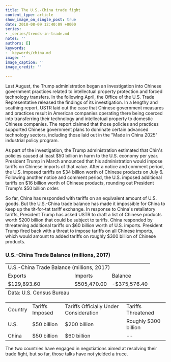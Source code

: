 ```yaml
---
title: The U.S.-China trade fight
content_type: article
show_image_on_single_post: true
date: 2018-08-09 12:40:09 +0000
series:
- _series/trends-in-trade.md
notes: ''
authors: []
keywords:
- _keywords/china.md
image: ''
image_caption: ''
image_credit: ''

---
```

Last August, the Trump administration began an investigation into Chinese government practices related to intellectual property protection and forced technology transfers. In the following April, the Office of the U.S. Trade Representative released the findings of its investigation. In a lengthy and scathing report, USTR laid out the case that Chinese government measures and practices result in American companies operating there being coerced into transferring their technology and intellectual property to domestic Chinese companies. The report claimed that those policies and practices supported Chinese government plans to dominate certain advanced technology sectors, including those laid out in the "Made in China 2025" industrial policy program.

As part of the investigation, the Trump administration estimated that Chin's policies caused at least $50 billion in harm to the U.S. economy per year. President Trump in March announced that his administration would impose tariffs on Chinese imports of that value. After a notice and comment period, the U.S. imposed tariffs on $34 billion worth of Chinese products on July 6. Following another notice and comment period, the U.S. imposed additional tariffs on $16 billion worth of Chinese products, rounding out President Trump's $50 billion order.

So far, China has responded with tariffs on an equivalent amount of U.S. goods. But the U.S.-China trade balance has made it impossible for China to keep up the tit-for-tat tariff exchange. In response to China's retaliatory tariffs, President Trump has asked USTR to draft a list of Chinese products worth $200 billion that could be subject to tariffs. China responded by threatening additional tariffs on $60 billion worth of U.S. imports. President Trump fired back with a threat to impose tariffs on all Chinese imports, which would amount to added tariffs on roughly $300 billion of Chinese products.

### U.S.-China Trade Balance (millions, 2017) 

<table>
  <tbody>
    <tr>
      <td colspan="3">
        U.S.-China Trade Balance (millions, 2017)
      </td>
    </tr>
    <tr>
      <td>
        Exports
      </td>
      <td>
        Imports
      </td>
      <td>
        Balance
      </td>
    </tr>
    <tr>
      <td>
        $129,893.60
      </td>
      <td>
        $505,470.00
      </td>
      <td>
        -$375,576.40
      </td>
    </tr>
  </tbody>
  <tfoot>
    <tr>
      <td>
        Data: U.S. Census Bureau
      </td>
    </tr>
  </tfoot>
</table>
 
  
<table>
  <tbody>
    <tr>
      <td>
        Country
      </td>
      <td>
        Tariffs Imposed
      </td>
      <td>
        Tariffs Officially Under Consideration
      </td>
      <td>
        Tariffs Threatened
      </td>
    </tr>
    <tr>
      <td>
        U.S.
      </td>
      <td>
        $50 billion
      </td>
      <td>
        $200 billion
      </td>
      <td>
        Roughly $300 billion
      </td>
    </tr>
    <tr>
      <td>
        China
      </td>
      <td>
        $50 billion
      </td>
      <td>
        $60 billion
      </td>
      <td>
        --
      </td>
    </tr>
  </tbody>
</table>


The two countries have engaged in negotiations aimed at resolving their trade fight, but so far, those talks have not yielded a truce.